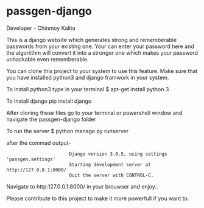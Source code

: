 # passgen-django
Developer - Chinmoy Kalita

This is a django website which generates strong and rememberable passwords from your existing one.
Your can enter your password here and the algoriithm will convert it into a stronger one which
makes your password unhackable even rememberable.

You can clone this project to your system to use this feature. 
Make sure that you have installed python3 and django framwork in your system.


To install python3 type in your terminal $ apt-get install python 3  

To install django     pip install django

After cloning these files  go to your terminal or powershell window and navigate the passgen-django folder

To run the server $ python manage.py runserver

after the commad output-
                           
                           Django version 3.0.5, using settings 'passgen.settings'
                           Starting development server at http://127.0.0.1:8000/
                           Quit the server with CONTROL-C.
                           
                           
Navigate to http:127.0.0.1:8000/ in your brouwser and enjoy..

Please contribute to this project to make it more powerfull if you want to.

                           
